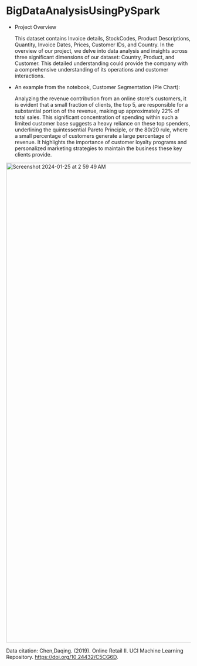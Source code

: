# BigDataAnalysisUsingPySpark

- Project Overview

  This dataset contains Invoice details, StockCodes, Product Descriptions, Quantity, Invoice Dates, Prices, Customer IDs, and Country. In the overview of our project, we delve into data analysis and insights across three significant dimensions of our dataset: Country, Product, and Customer. This detailed understanding could provide the company with a comprehensive understanding of its operations and customer interactions.

- An example from the notebook, Customer Segmentation (Pie Chart):

  Analyzing the revenue contribution from an online store's customers, it is evident that a small fraction of clients, the top 5, are responsible for a substantial portion of the revenue, making up approximately 22% of total sales. This significant concentration of spending within such a limited customer base suggests a heavy reliance on these top spenders, underlining the quintessential Pareto Principle, or the 80/20 rule, where a small percentage of customers generate a large percentage of revenue. It highlights the importance of customer loyalty programs and personalized marketing strategies to maintain the business these key clients provide.

<img width="1309" alt="Screenshot 2024-01-25 at 2 59 49 AM" src="https://github.com/eren-bardak/BigDataAnalysisUsingPySpark/assets/138029233/12f836be-942b-4d9e-94af-6872349df081">
  

Data citation: Chen,Daqing. (2019). Online Retail II. UCI Machine Learning Repository. 
https://doi.org/10.24432/C5CG6D.

